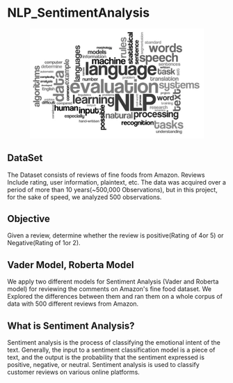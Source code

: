 # NLP_SentimentAnalysis


<p align="center">
    <img width="400" src="1_egmUJz0Pxi2OOrALCVAIuw.webp" alt="Material Bread logo">
</p>


## DataSet
The Dataset consists of reviews of fine foods from Amazon. Reviews Include rating, user information, plaintext, etc.
The data was acquired over a period of more than 10 years(~500,000 Observations), but in this project, for the sake of speed, we analyzed 500 observations.

## Objective
Given a review, determine whether the review is positive(Rating of 4or 5) or Negative(Rating of 1or 2).


## Vader Model, Roberta Model
We apply two different models for Sentiment Analysis (Vader and Roberta model) for reviewing the comments on Amazon's fine food dataset.
We Explored the differences between them and ran them on a whole corpus of data with 500 different reviews from Amazon.

## What is Sentiment Analysis?
Sentiment analysis is the process of classifying the emotional intent of the text. Generally, the input to a sentiment classification model is a piece of text, and the output is the probability that the sentiment expressed is positive, negative, or neutral. Sentiment analysis is used to classify customer reviews on various online platforms.

